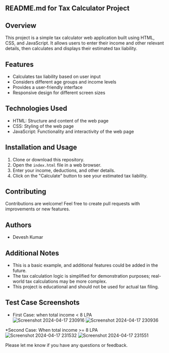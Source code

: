 ## README.md for Tax Calculator Project

## Overview

This project is a simple tax calculator web application built using HTML, CSS, and JavaScript. It allows users to enter their income and other relevant details, then calculates and displays their estimated tax liability.

## Features

*   Calculates tax liability based on user input
*   Considers different age groups and income levels
*   Provides a user-friendly interface
*   Responsive design for different screen sizes

## Technologies Used

*   HTML: Structure and content of the web page
*   CSS: Styling of the web page
*   JavaScript: Functionality and interactivity of the web page

## Installation and Usage

1.  Clone or download this repository.
2.  Open the `index.html` file in a web browser.
3.  Enter your income, deductions, and other details.
4.  Click on the "Calculate" button to see your estimated tax liability.

## Contributing

Contributions are welcome! Feel free to create pull requests with improvements or new features.

## Authors

* Devesh Kumar 


## Additional Notes

*   This is a basic example, and additional features could be added in the future.
*   The tax calculation logic is simplified for demonstration purposes; real-world tax calculations may be more complex.
*   This project is educational and should not be used for actual tax filing.

## Test Case Screenshots
* First Case: when total income < 8 LPA
![Screenshot 2024-04-17 230916](https://github.com/kumardeveshjha/Tax-Calculator/assets/117355571/08943e18-4557-42c7-b3b1-653c3d7cbaa8)
![Screenshot 2024-04-17 230936](https://github.com/kumardeveshjha/Tax-Calculator/assets/117355571/70a52e2c-7df8-402d-a1cd-b4d67c255048)

*Second Case: When total income >= 8 LPA
![Screenshot 2024-04-17 231532](https://github.com/kumardeveshjha/Tax-Calculator/assets/117355571/549e7944-a74e-48a8-bd4d-71e0d9b94b8d)
![Screenshot 2024-04-17 231551](https://github.com/kumardeveshjha/Tax-Calculator/assets/117355571/b39c0863-e091-4589-97cb-bd72583943d5)

Please let me know if you have any questions or feedback.
